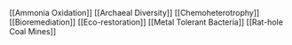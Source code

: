 [[Ammonia Oxidation]]
[[Archaeal Diversity]]
[[Chemoheterotrophy]]
[[Bioremediation]]
[[Eco-restoration]]
[[Metal Tolerant Bacteria]]
[[Rat-hole Coal Mines]]

